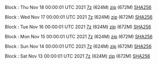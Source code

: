Block : Thu Nov 18 00:00:01 UTC 2021 [7z](https://transfer.sh/JUmSKQ/bootstrap.dat.20211118.7z) (624M) [zip](https://transfer.sh/Vb25AF/bootstrap.dat.20211118.zip) (672M) [SHA256](https://transfer.sh/rom5A7/sha256.txt)

Block : Wed Nov 17 00:00:01 UTC 2021 [7z](https://transfer.sh/BMv4ck/bootstrap.dat.20211117.7z) (624M) [zip](https://transfer.sh/l87g9h/bootstrap.dat.20211117.zip) (672M) [SHA256](https://transfer.sh/JffjIz/sha256.txt)

Block : Tue Nov 16 00:00:01 UTC 2021 [7z](https://transfer.sh/1Q1hBX/bootstrap.dat.20211116.7z) (624M) [zip](https://transfer.sh/W2FpXW/bootstrap.dat.20211116.zip) (672M) [SHA256](https://transfer.sh/0jW9ei/sha256.txt)

Block : Mon Nov 15 00:00:01 UTC 2021 [7z](https://transfer.sh/MLf7Hy/bootstrap.dat.20211115.7z) (624M) [zip](https://transfer.sh/T9MP4c/bootstrap.dat.20211115.zip) (672M) [SHA256](https://transfer.sh/AybCvz/sha256.txt)

Block : Sun Nov 14 00:00:01 UTC 2021 [7z](https://transfer.sh/WEttJW/bootstrap.dat.20211114.7z) (624M) [zip](https://transfer.sh/EDFJA0/bootstrap.dat.20211114.zip) (672M) [SHA256](https://transfer.sh/dqCgeH/sha256.txt)

Block : Sat Nov 13 00:00:01 UTC 2021 [7z](https://transfer.sh/mLfsJz/bootstrap.dat.20211113.7z) (624M) [zip](https://transfer.sh/mW2Aa2/bootstrap.dat.20211113.zip) (672M) [SHA256](https://transfer.sh/xHjnEr/sha256.txt)
